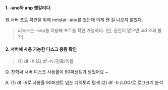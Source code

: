 

#### 1. -ano와 anp 헷갈리다.
웹 서버 포트 확인을 위해 netstat -ano를 쳤는데 이게 왠 걸 나오지 않았다.
> 리눅스는 -anp를 이용해 포트를 확인 가능하다. (단, 권한이 없으면 pid 조회 불가)


#### 2. 서버에 사용 가능한 디스크 용량 확인
> (1) df -h
> (2) df -h /경로/이름

Q. 찬혁씨 서버 디스크 사용률이 90퍼센트가 넘었어요 ~

A. 
(1) df -h로 사용률 90퍼센트 넘는 디렉토리 탐색
(2) df -h /LOG/로 로그크기 분석
